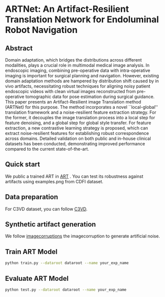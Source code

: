 # ARTNet: An Artifact-Resilient Translation Network for Endoluminal Robot Navigation

## Abstract

Domain adaptation, which bridges the distributions across different modalities, plays a crucial role in multimodal medical image analysis. In endoscopic imaging, combining pre-operative data with intra-operative imaging is important for surgical planning and navigation. However, existing domain adaptation methods are hampered by distribution shift caused by in vivo artifacts, necessitating robust techniques for aligning noisy patient endoscopic videos with clean virtual images reconstructed from pre-operative tomographic data for pose estimation during surgical guidance. This paper presents an Artifact-Resilient image Translation method (ARTNet) for this purpose. The method incorporates a novel ``local-global'' translation framework and a noise-resilient feature extraction strategy. For the former, it decouples the image translation process into a local step for feature denoising, and a global step for global style transfer. For feature extraction, a new contrastive learning strategy is proposed, which can extract noise-resilient features for establishing robust correspondence across domains. Detailed validation on both public and in-house clinical datasets has been conducted, demonstrating improved performance compared to the current state-of-the-art.


## Quick start
We public a trained ART in [ART](https://drive.google.com/drive/folders/1uHyOcAY_IFRe1nPAFKV_vqZCAWy5Ywxg?usp=sharing) .
You can test its robustness against artifacts using examples.png from CDFI dataset.

## Data preparation
For C3VD dataset, you can follow [C3VD](https://durrlab.github.io/C3VD/).


## Synthetic artifact generation

We follow [imagecorruptions](https://github.com/bethgelab/imagecorruptions) the imagecorruption to generate artificial noise. 


## Train ART Model


```bash
python train.py --dataroot dataroot --name your_exp_name
```



## Evaluate ART Model


```bash
python test.py --dataroot dataroot --name your_exp_name
```


